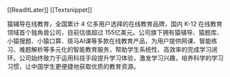 [[ReadItLater]] [[Textsnippet]]

猿辅导在线教育，全国累计 4 亿多用户选择的在线教育品牌，国内 K-12 在线教育领域首个独角兽公司，目前估值超过 155亿美元。公司旗下拥有猿辅导、猿题库、小猿搜题、小猿口算、斑马AI课等多款在线教育产品，为用户提供网课、智能练习、难题解析等多元化的智能教育服务，帮助学生系统性、高效率的完成学习闭环。公司始终致力于运用科技手段提升学习体验，激发学习兴趣，培养科学的学习习惯，让中国学生更便捷地获取优质的教育资源。